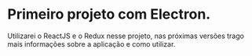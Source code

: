 # Primeiro projeto com Electron.
Utilizarei o ReactJS e o Redux nesse projeto, nas próximas versões trago mais informações sobre
a aplicação e como utilizar.